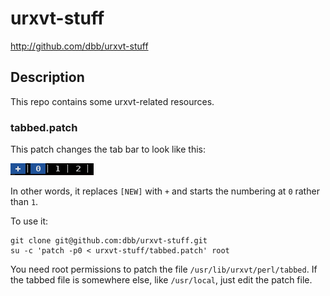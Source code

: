 # urxvt-stuff 

<http://github.com/dbb/urxvt-stuff>

## Description

This repo contains some urxvt-related resources.

### tabbed.patch

This patch changes the tab bar to look like this:

![Screenshot of the tab bar after patching](http://github.com/dbb/urxvt-stuff/raw/master/example.png)

In other words, it replaces `[NEW]` with `+` and starts the numbering at `0` rather than `1`.

To use it:

```
git clone git@github.com:dbb/urxvt-stuff.git
su -c 'patch -p0 < urxvt-stuff/tabbed.patch' root
```
You need root permissions to patch the file `/usr/lib/urxvt/perl/tabbed`. If the tabbed file is somewhere else, like `/usr/local`, just edit the patch file.


